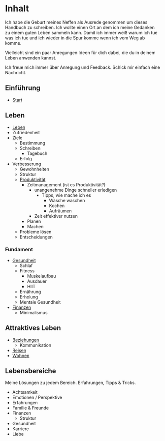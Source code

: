 # Inhalt

Ich habe die Geburt meines Neffen als Ausrede genommen um dieses Handbuch zu schreiben. Ich wollte einen Ort an dem ich meine Gedanken zu einem guten Leben sammeln kann. Damit ich immer weiß warum ich tue was ich tue und ich wieder in die Spur komme wenn ich vom Weg ab komme.

Vielleicht sind ein paar Anregungen Ideen für dich dabei, die du in deinem Leben anwenden kannst.

Ich freue mich immer über Anregung und Feedback. Schick mir einfach eine Nachricht.

## Einführung

- [Start](./start.md)

## Leben

- [Leben](./leben.md)
- Zufriedenheit
- Ziele
    + Bestimmung
    + Schreiben
        * Tagebuch
    + Erfolg
- Verbesserung
    + Gewohnheiten
    + Struktur
    + [Produktivität](../produktivitaet/produktivitaet.md)
        * Zeitmanagement (ist es Produktivität?)
            - unangenehme Dinge schneller erledigen
                + Tipps, wie mache ich es 
                    * Wäsche waschen
                    * Kochen
                    * Aufräumen
            - Zeit effektiver nutzen
        * Planen
        * Machen
    + Probleme lösen
    + Entscheidungen

### Fundament

- [Gesundheit](./gesundheit/gesundheit.md)
    + Schlaf
    + Fitness
        * Muskelaufbau
        * Ausdauer
        * HIIT
    + Ernährung
    + Erholung
    + Mentale Gesundheit
- [Finanzen](./finanzen/finanzen.md)
    + Minimalismus

## Attraktives Leben

- [Beziehungen](./beziehungen.md)
    + Kommunikation
- [Reisen](./reisen.md)
- [Wohnen](./wohnen.md)

## Lebensbereiche

Meine Lösungen zu jedem Bereich. Erfahrungen, Tipps & Tricks.

- Achtsamkeit 
- Emotionen / Perspektive
- Erfahrungen
- Familie & Freunde
- Finanzen
    + Struktur
- Gesundheit
- Karriere
- Liebe
